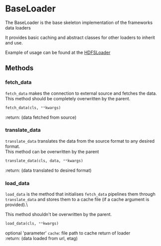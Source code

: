 # BaseLoader

The BaseLoader is the base skeleton implementation of the frameworks data loaders

It provides basic caching and abstract classes for other loaders to inherit and use.

Example of usage can be found at the [HDFSLoader](data_loader_hdfs.md)

## Methods

### fetch_data

`fetch_data` makes the connection to external source and fetches the data.\
This method should be completely overwritten by the parent.

```python
fetch_data(cls, **kwargs)
```
:return: (data fetched from source)

### translate_data

`translate_data` translates the data from the source format to any desired format.\
This method can be overwritten by the parent

```python
translate_data(cls, data, **kwargs)
```
:return: (data translated to desired format)

### load_data

`load_data` is the method that initialises `fetch_data` pipelines them through `translate_data` and stores them to a cache file (if a cache argument is provided).\

This method shouldn't be overwritten by the parent.

```python
load_data(cls, **kwargs)
```

optional 'parameter' `cache`: file path to cache return of loader\
:return: (data loaded from url, etag)
